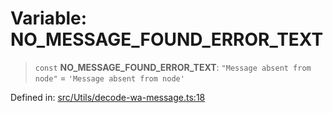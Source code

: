 # Variable: NO\_MESSAGE\_FOUND\_ERROR\_TEXT

> `const` **NO\_MESSAGE\_FOUND\_ERROR\_TEXT**: `"Message absent from node"` = `'Message absent from node'`

Defined in: [src/Utils/decode-wa-message.ts:18](https://github.com/Fokusdotid/bail/blob/a029a4f9908cd3806112e8438f5a31dda1376b84/src/Utils/decode-wa-message.ts#L18)
